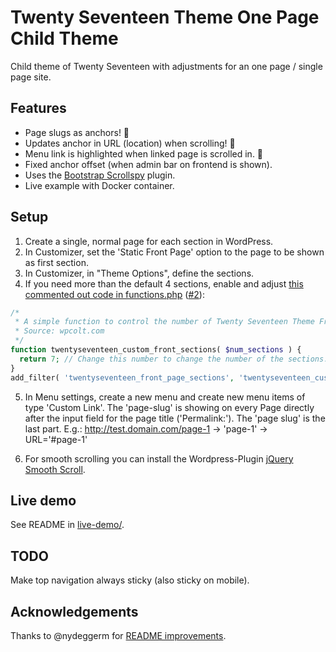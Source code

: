 
# Twenty Seventeen Theme One Page Child Theme

Child theme of Twenty Seventeen with adjustments for an one page / single page site.

## Features
- Page slugs as anchors! 🦄
- Updates anchor in URL (location) when scrolling! 🦄
- Menu link is highlighted when linked page is scrolled in. 🦄
- Fixed anchor offset (when admin bar on frontend is shown).
- Uses the [Bootstrap Scrollspy](https://github.com/twbs/bootstrap/blob/v3-dev/js/scrollspy.js) plugin.
- Live example with Docker container.

## Setup
1. Create a single, normal page for each section in WordPress.
2. In Customizer, set the 'Static Front Page' option to the page to be shown as first section.
3. In Customizer, in "Theme Options", define the sections.
4. If you need more than the default 4 sections, enable and adjust [this commented out code in functions.php](https://github.com/strarsis/twentyseventeen-onepage/blob/master/functions.php#L37-L44) ([#2](https://github.com/strarsis/twentyseventeen-onepage/issues/2#issuecomment-347379212)):
```php
/*
 * A simple function to control the number of Twenty Seventeen Theme Front Page Sections
 * Source: wpcolt.com
 */
function twentyseventeen_custom_front_sections( $num_sections )	{
  return 7; // Change this number to change the number of the sections.
}
add_filter( 'twentyseventeen_front_page_sections', 'twentyseventeen_custom_front_sections' );
````
5. In Menu settings, create a new menu and create new menu items of type 'Custom Link'.
The 'page-slug' is showing on every Page directly after the input field for the page title ('Permalink:'). The 'page slug' is the last part. E.g.: http://test.domain.com/page-1 → 'page-1' → URL='#page-1'

6. For smooth scrolling you can install the Wordpress-Plugin [jQuery Smooth Scroll](https://wordpress.org/plugins/jquery-smooth-scroll/).


## Live demo
See README in [live-demo/](live-demo/).

## TODO
Make top navigation always sticky (also sticky on mobile).

## Acknowledgements
Thanks to @nydeggerm for [README improvements](https://github.com/strarsis/twentyseventeen-onepage/issues/3).
